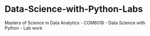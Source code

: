# Data-Science-with-Python-Labs
Masters of Science in Data Analytics - COM6018 - Data Science with Python - Lab work
